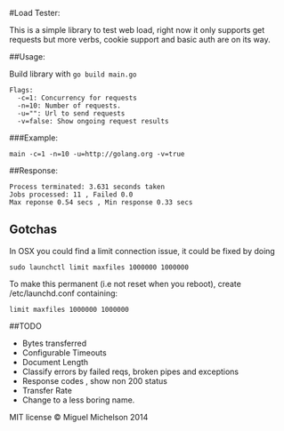 #Load Tester:

This is a simple library to test web load, right now it only supports get requests but more verbs, cookie support and basic auth are on its way.


##Usage:

Build library with ```go build main.go```

```
Flags:
  -c=1: Concurrency for requests
  -n=10: Number of requests.
  -u="": Url to send requests
  -v=false: Show ongoing request results
```

###Example:

```main -c=1 -n=10 -u=http://golang.org -v=true```

##Response:
```
Process terminated: 3.631 seconds taken
Jobs processed: 11 , Failed 0.0
Max reponse 0.54 secs , Min response 0.33 secs
```

## Gotchas

In OSX you could find a limit connection issue, it could be fixed by doing

```sudo launchctl limit maxfiles 1000000 1000000```

To make this permanent (i.e not reset when you reboot), create /etc/launchd.conf containing:

```limit maxfiles 1000000 1000000```

##TODO

+ Bytes transferred
+ Configurable Timeouts
+ Document Length
+ Classify errors by failed reqs, broken pipes and exceptions
+ Response codes , show non 200 status
+ Transfer Rate
+ Change to a less boring name.

MIT license © Miguel Michelson 2014


